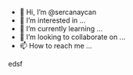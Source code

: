 - 👋 Hi, I’m @sercanaycan
- 👀 I’m interested in ...
- 🌱 I’m currently learning ...
- 💞️ I’m looking to collaborate on ...
- 📫 How to reach me ...

<!---
sercanaycan/sercanaycan is a ✨ special ✨ repository because its `README.md` (this file) appears on your GitHub profile.
You can click the Preview link to take a look at your changes.
--->edsf

